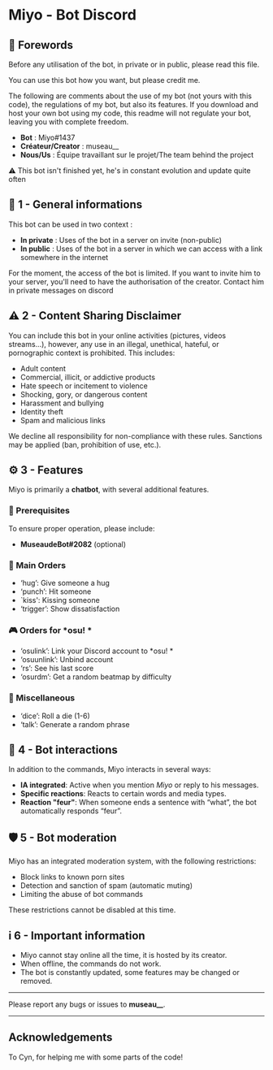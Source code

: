 # Miyo - Bot Discord

## 📌 Forewords

Before any utilisation of the bot, in private or in public, please read this file.

You can use this bot how you want, but please credit me. 

The following are comments about the use of my bot (not yours with this code), the regulations of my bot, but also its features. If you download and host your own bot using my code, this readme will not regulate your bot, leaving you with complete freedom.

- **Bot** : Miyo#1437  
- **Créateur/Creator** : museau__  
- **Nous/Us** : Équipe travaillant sur le projet/The team behind the project

⚠️ This bot isn't finished yet, he's in constant evolution and update quite often

## 🔹 1 - General informations 
This bot can be used in two context :
- **In private** : Uses of the bot in a server on invite (non-public)
- **In public** : Uses of the bot in a server in which we can access with a link somewhere in the internet

For the moment, the access of the bot is limited. If you want to invite him to your server, you'll need to have the authorisation of the creator. Contact him in private messages on discord

## ⚠ 2 - Content Sharing Disclaimer
You can include this bot in your online activities (pictures, videos streams...), however, any use in an illegal, unethical, hateful, or pornographic context is prohibited. This includes:

- Adult content
- Commercial, illicit, or addictive products
- Hate speech or incitement to violence
- Shocking, gory, or dangerous content
- Harassment and bullying
- Identity theft
- Spam and malicious links

We decline all responsibility for non-compliance with these rules. Sanctions may be applied (ban, prohibition of use, etc.).

## ⚙ 3 - Features  
Miyo is primarily a **chatbot**, with several additional features.  

### 📌 Prerequisites  
To ensure proper operation, please include:  
- **MuseaudeBot#2082** (optional)  

### 📝 Main Orders  
- ‘hug’: Give someone a hug  
- ‘punch’: Hit someone  
- `kiss': Kissing someone  
- ‘trigger’: Show dissatisfaction  

### 🎮 Orders for *osu! *  
- ‘osulink’: Link your Discord account to *osu! *  
- ‘osuunlink’: Unbind account  
- ‘rs’: See his last score  
- ‘osurdm’: Get a random beatmap by difficulty  

### 🎲 Miscellaneous  
- ‘dice’: Roll a die (1-6)  
- ‘talk’: Generate a random phrase  

## 🤖 4 - Bot interactions  
In addition to the commands, Miyo interacts in several ways:  

- **IA integrated**: Active when you mention *Miyo* or reply to his messages.  
- **Specific reactions**: Reacts to certain words and media types.  
- **Reaction "feur"**: When someone ends a sentence with “what”, the bot automatically responds “feur”.  

## 🛡 5 - Bot moderation  
Miyo has an integrated moderation system, with the following restrictions:  

- Block links to known porn sites  
- Detection and sanction of spam (automatic muting)  
- Limiting the abuse of bot commands  

These restrictions cannot be disabled at this time.  

## i 6 - Important information  
- Miyo cannot stay online all the time, it is hosted by its creator.  
- When offline, the commands do not work.  
- The bot is constantly updated, some features may be changed or removed.  

---

Please report any bugs or issues to **museau__**.

---

## Acknowledgements 
To Cyn, for helping me with some parts of the code!
